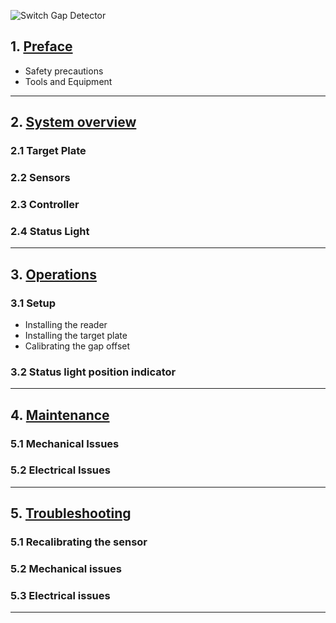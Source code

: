 ![Switch Gap Detector](assets/switchgap1.jpg)

## 1. [Preface](switchgap_preface)
* Safety precautions
* Tools and Equipment

---

## 2. [System overview](switchgap_overview)
### 2.1 Target Plate
### 2.2 Sensors
### 2.3 Controller
### 2.4 Status Light

---

## 3. [Operations](switchgap_operations)
### 3.1 Setup
* Installing the reader
* Installing the target plate
* Calibrating the gap offset

### 3.2 Status light position indicator

---

## 4. [Maintenance](switchgap_maintenance)
### 5.1 Mechanical Issues
### 5.2 Electrical Issues

---

## 5. [Troubleshooting](switchgap_troubleshooting)
### 5.1 Recalibrating the sensor
### 5.2 Mechanical issues
### 5.3 Electrical issues

---
